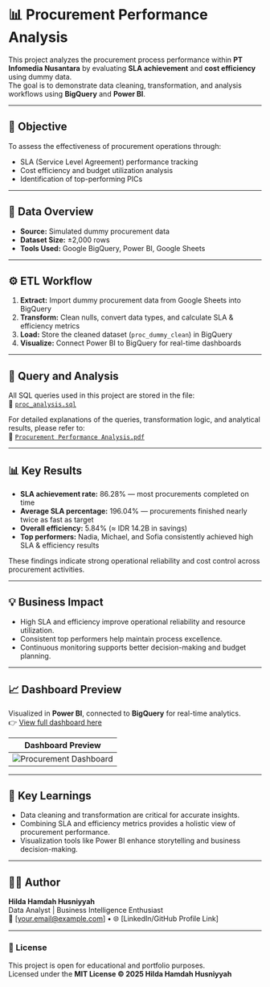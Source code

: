 # 📊 Procurement Performance Analysis  

This project analyzes the procurement process performance within **PT Infomedia Nusantara** by evaluating **SLA achievement** and **cost efficiency** using dummy data.  
The goal is to demonstrate data cleaning, transformation, and analysis workflows using **BigQuery** and **Power BI**.  

---

## 🎯 Objective  
To assess the effectiveness of procurement operations through:  
- SLA (Service Level Agreement) performance tracking  
- Cost efficiency and budget utilization analysis  
- Identification of top-performing PICs  

---

## 🧩 Data Overview  
- **Source:** Simulated dummy procurement data  
- **Dataset Size:** ±2,000 rows  
- **Tools Used:** Google BigQuery, Power BI, Google Sheets  

---

## ⚙️ ETL Workflow  
1. **Extract:** Import dummy procurement data from Google Sheets into BigQuery  
2. **Transform:** Clean nulls, convert data types, and calculate SLA & efficiency metrics  
3. **Load:** Store the cleaned dataset (`proc_dummy_clean`) in BigQuery  
4. **Visualize:** Connect Power BI to BigQuery for real-time dashboards  

---

## 📑 Query and Analysis  
All SQL queries used in this project are stored in the file:  
📄 [`proc_analysis.sql`](queries/proc_analysis.sql)  

For detailed explanations of the queries, transformation logic, and analytical results, please refer to:  
📘 [`Procurement Performance Analysis.pdf`](analysis-report/Procurement%20Performance%20Analysis.pdf)  

---

## 📊 Key Results  
- **SLA achievement rate:** 86.28% — most procurements completed on time  
- **Average SLA percentage:** 196.04% — procurements finished nearly twice as fast as target  
- **Overall efficiency:** 5.84% (≈ IDR 14.2B in savings)  
- **Top performers:** Nadia, Michael, and Sofia consistently achieved high SLA & efficiency results  

These findings indicate strong operational reliability and cost control across procurement activities.  

---

## 💡 Business Impact  
- High SLA and efficiency improve operational reliability and resource utilization.  
- Consistent top performers help maintain process excellence.  
- Continuous monitoring supports better decision-making and budget planning.  

---

## 📈 Dashboard Preview  
Visualized in **Power BI**, connected to **BigQuery** for real-time analytics.  
👉 [View full dashboard here](https://bit.ly/dashboard_proc_analysis)

| Dashboard Preview |  
|--------------------|  
| ![Procurement Dashboard](dashboard/Procurement%20Analysis2.png) |  

---

## 🧠 Key Learnings  
- Data cleaning and transformation are critical for accurate insights.  
- Combining SLA and efficiency metrics provides a holistic view of procurement performance.  
- Visualization tools like Power BI enhance storytelling and business decision-making.  

---

## 👩‍💻 Author  
**Hilda Hamdah Husniyyah**   
Data Analyst | Business Intelligence Enthusiast  
📧 [your.email@example.com] • 🌐 [LinkedIn/GitHub Profile Link]  

---

### 🪪 License  
This project is open for educational and portfolio purposes.  
Licensed under the **MIT License © 2025 Hilda Hamdah Husniyyah**
